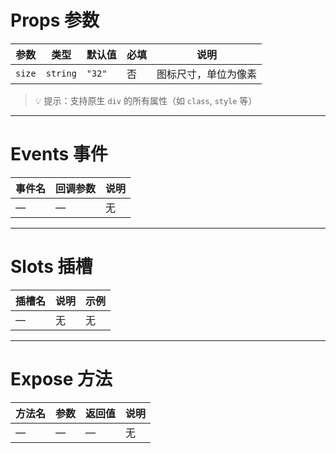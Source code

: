 # Props 参数

| 参数    | 类型   | 默认值  | 必填 | 说明         |
|-------|------|------|----|------------|
| `size` | `string` | `"32"` | 否  | 图标尺寸，单位为像素 |

> 💡 提示：支持原生 `div` 的所有属性（如 `class`, `style` 等）

---

# Events 事件

| 事件名 | 回调参数 | 说明 |
|------|------|----|
| —    | —    | 无 |

---

# Slots 插槽

| 插槽名 | 说明 | 示例 |
|------|----|----|
| —    | 无 | 无 |

---

# Expose 方法

| 方法名 | 参数 | 返回值 | 说明 |
|------|----|-----|----|
| —    | —  | —   | 无 |